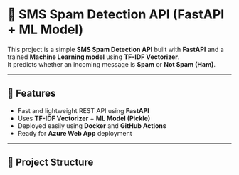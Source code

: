 # 📱 SMS Spam Detection API (FastAPI + ML Model)

This project is a simple **SMS Spam Detection API** built with **FastAPI** and a trained **Machine Learning model** using **TF-IDF Vectorizer**.  
It predicts whether an incoming message is **Spam** or **Not Spam (Ham)**.

---

## 🚀 Features
- Fast and lightweight REST API using **FastAPI**
- Uses **TF-IDF Vectorizer** + **ML Model (Pickle)**
- Deployed easily using **Docker** and **GitHub Actions**
- Ready for **Azure Web App** deployment

---

## 🧠 Project Structure


